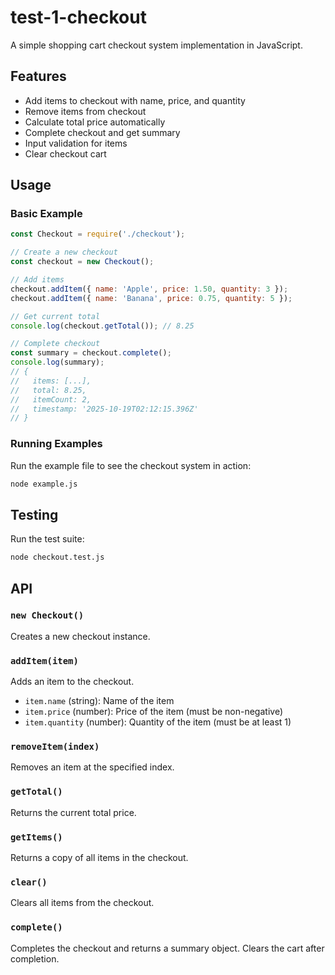 # test-1-checkout

A simple shopping cart checkout system implementation in JavaScript.

## Features

- Add items to checkout with name, price, and quantity
- Remove items from checkout
- Calculate total price automatically
- Complete checkout and get summary
- Input validation for items
- Clear checkout cart

## Usage

### Basic Example

```javascript
const Checkout = require('./checkout');

// Create a new checkout
const checkout = new Checkout();

// Add items
checkout.addItem({ name: 'Apple', price: 1.50, quantity: 3 });
checkout.addItem({ name: 'Banana', price: 0.75, quantity: 5 });

// Get current total
console.log(checkout.getTotal()); // 8.25

// Complete checkout
const summary = checkout.complete();
console.log(summary);
// {
//   items: [...],
//   total: 8.25,
//   itemCount: 2,
//   timestamp: '2025-10-19T02:12:15.396Z'
// }
```

### Running Examples

Run the example file to see the checkout system in action:

```bash
node example.js
```

## Testing

Run the test suite:

```bash
node checkout.test.js
```

## API

### `new Checkout()`

Creates a new checkout instance.

### `addItem(item)`

Adds an item to the checkout.

- `item.name` (string): Name of the item
- `item.price` (number): Price of the item (must be non-negative)
- `item.quantity` (number): Quantity of the item (must be at least 1)

### `removeItem(index)`

Removes an item at the specified index.

### `getTotal()`

Returns the current total price.

### `getItems()`

Returns a copy of all items in the checkout.

### `clear()`

Clears all items from the checkout.

### `complete()`

Completes the checkout and returns a summary object. Clears the cart after completion.
